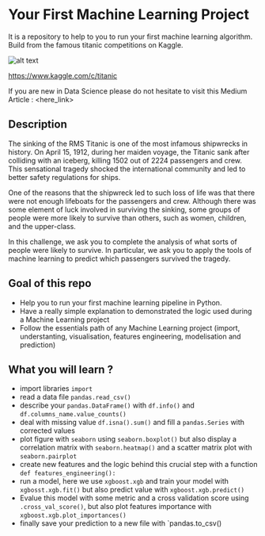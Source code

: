 # Your First Machine Learning Project
It is a repository to help to you to run your first machine learning algorithm. Build from the famous titanic competitions on Kaggle.

![alt text](https://raw.githubusercontent.com/anisayari/your_first_machine_learning_project/master/images/machine-learning-everywhere.jpg)

https://www.kaggle.com/c/titanic

If you are new in Data Science please do not hesitate to visit this Medium Article : <here_link>

## Description 
The sinking of the RMS Titanic is one of the most infamous shipwrecks in history.  On April 15, 1912, during her maiden voyage, the Titanic sank after colliding with an iceberg, killing 1502 out of 2224 passengers and crew. This sensational tragedy shocked the international community and led to better safety regulations for ships.

One of the reasons that the shipwreck led to such loss of life was that there were not enough lifeboats for the passengers and crew. Although there was some element of luck involved in surviving the sinking, some groups of people were more likely to survive than others, such as women, children, and the upper-class.

In this challenge, we ask you to complete the analysis of what sorts of people were likely to survive. In particular, we ask you to apply the tools of machine learning to predict which passengers survived the tragedy.

## Goal of this repo
* Help you to run your first machine learning pipeline in Python.
* Have a really simple explanation to demonstrated the logic used during a Machine Learning project
* Follow the essentials path of any Machine Learning project (import, understanting, visualisation, features engineering, modelisation and prediction)

## What you will learn ?
* import libraries `import`
* read a data file `pandas.read_csv()`
* describe your `pandas.DataFrame()` with `df.info()` and `df.columns_name.value_counts()`
* deal with missing value `df.isna().sum()` and fill a `pandas.Series` with corrected values
* plot figure with `seaborn` using `seaborn.boxplot()` but also display a correlation matrix with `seaborn.heatmap()` and a scatter matrix plot with `seaborn.pairplot`
* create new features and the logic behind this crucial step with a function `def features_engineering():`
* run a model, here we use `xgboost.xgb` and train your model with `xgbosst.xgb.fit()` but also predict value with `xgboost.xgb.predict()`
* Evalue this model with some metric and a cross validation score using `.cross_val_score()`, but also plot features importance with `xgboost.xgb.plot_importances()`
* finally save your prediction to a new file with `pandas.to_csv()

